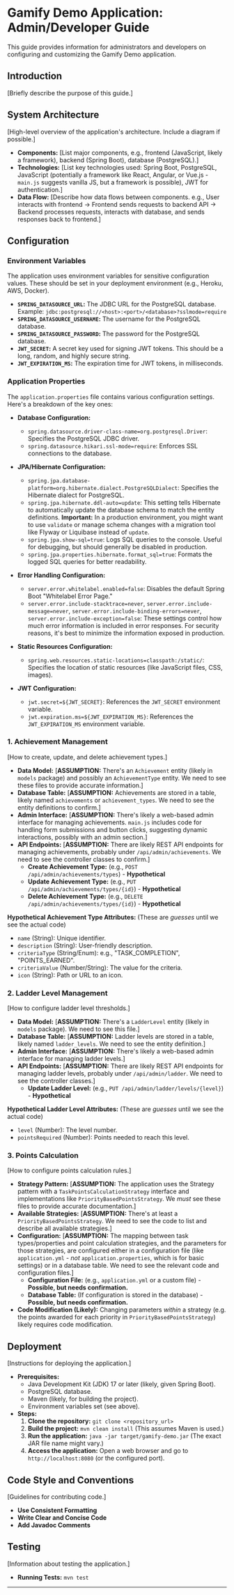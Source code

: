 # Gamify Demo Application: Admin/Developer Guide

This guide provides information for administrators and developers on configuring and customizing the Gamify Demo application.

## Introduction

[Briefly describe the purpose of this guide.]

## System Architecture

[High-level overview of the application's architecture. Include a diagram if possible.]

*   **Components:** [List major components, e.g., frontend (JavaScript, likely a framework), backend (Spring Boot), database (PostgreSQL).]
*   **Technologies:** [List key technologies used: Spring Boot, PostgreSQL, JavaScript (potentially a framework like React, Angular, or Vue.js - `main.js` suggests vanilla JS, but a framework is possible), JWT for authentication.]
*   **Data Flow:** [Describe how data flows between components.  e.g., User interacts with frontend -> Frontend sends requests to backend API -> Backend processes requests, interacts with database, and sends responses back to frontend.]

## Configuration

### Environment Variables

The application uses environment variables for sensitive configuration values. These should be set in your deployment environment (e.g., Heroku, AWS, Docker).

*   **`SPRING_DATASOURCE_URL`:** The JDBC URL for the PostgreSQL database.  Example: `jdbc:postgresql://<host>:<port>/<database>?sslmode=require`
*   **`SPRING_DATASOURCE_USERNAME`:** The username for the PostgreSQL database.
*   **`SPRING_DATASOURCE_PASSWORD`:** The password for the PostgreSQL database.
*   **`JWT_SECRET`:** A secret key used for signing JWT tokens.  This should be a long, random, and highly secure string.
*   **`JWT_EXPIRATION_MS`:** The expiration time for JWT tokens, in milliseconds.

### Application Properties

The `application.properties` file contains various configuration settings. Here's a breakdown of the key ones:

*   **Database Configuration:**
    *   `spring.datasource.driver-class-name=org.postgresql.Driver`: Specifies the PostgreSQL JDBC driver.
    *   `spring.datasource.hikari.ssl-mode=require`: Enforces SSL connections to the database.

*   **JPA/Hibernate Configuration:**
    *   `spring.jpa.database-platform=org.hibernate.dialect.PostgreSQLDialect`: Specifies the Hibernate dialect for PostgreSQL.
    *   `spring.jpa.hibernate.ddl-auto=update`:  This setting tells Hibernate to automatically update the database schema to match the entity definitions.  **Important:** In a production environment, you might want to use `validate` or manage schema changes with a migration tool like Flyway or Liquibase instead of `update`.
    *   `spring.jpa.show-sql=true`:  Logs SQL queries to the console.  Useful for debugging, but should generally be disabled in production.
    *   `spring.jpa.properties.hibernate.format_sql=true`: Formats the logged SQL queries for better readability.

*   **Error Handling Configuration:**
    *   `server.error.whitelabel.enabled=false`: Disables the default Spring Boot "Whitelabel Error Page."
    *   `server.error.include-stacktrace=never`, `server.error.include-message=never`, `server.error.include-binding-errors=never`, `server.error.include-exception=false`: These settings control how much error information is included in error responses.  For security reasons, it's best to minimize the information exposed in production.

*   **Static Resources Configuration:**
    *   `spring.web.resources.static-locations=classpath:/static/`: Specifies the location of static resources (like JavaScript files, CSS, images).

*   **JWT Configuration:**
    *   `jwt.secret=${JWT_SECRET}`: References the `JWT_SECRET` environment variable.
    *   `jwt.expiration.ms=${JWT_EXPIRATION_MS}`: References the `JWT_EXPIRATION_MS` environment variable.

### 1. Achievement Management

[How to create, update, and delete achievement types.]

*   **Data Model:** [**ASSUMPTION:** There's an `Achievement` entity (likely in `models` package) and possibly an `AchievementType` entity.  We need to see these files to provide accurate information.]
*   **Database Table:** [**ASSUMPTION:** Achievements are stored in a table, likely named `achievements` or `achievement_types`. We need to see the entity definitions to confirm.]
*   **Admin Interface:** [**ASSUMPTION:** There's likely a web-based admin interface for managing achievements. `main.js` includes code for handling form submissions and button clicks, suggesting dynamic interactions, possibly with an admin section.]
*   **API Endpoints:** [**ASSUMPTION:** There are likely REST API endpoints for managing achievements, probably under `/api/admin/achievements`.  We need to see the controller classes to confirm.]
    *   **Create Achievement Type:** (e.g., `POST /api/admin/achievements/types`) - **Hypothetical**
    *   **Update Achievement Type:** (e.g., `PUT /api/admin/achievements/types/{id}`) - **Hypothetical**
    *   **Delete Achievement Type:** (e.g., `DELETE /api/admin/achievements/types/{id}`) - **Hypothetical**

**Hypothetical Achievement Type Attributes:** (These are *guesses* until we see the actual code)

*   `name` (String): Unique identifier.
*   `description` (String): User-friendly description.
*   `criteriaType` (String/Enum):  e.g., "TASK_COMPLETION", "POINTS_EARNED".
*   `criteriaValue` (Number/String): The value for the criteria.
*   `icon` (String):  Path or URL to an icon.

### 2. Ladder Level Management

[How to configure ladder level thresholds.]

*   **Data Model:** [**ASSUMPTION:** There's a `LadderLevel` entity (likely in `models` package). We need to see this file.]
*   **Database Table:** [**ASSUMPTION:** Ladder levels are stored in a table, likely named `ladder_levels`. We need to see the entity definition.]
*   **Admin Interface:** [**ASSUMPTION:** There's likely a web-based admin interface for managing ladder levels.]
*   **API Endpoints:** [**ASSUMPTION:** There are likely REST API endpoints for managing ladder levels, probably under `/api/admin/ladder`. We need to see the controller classes.]
    *   **Update Ladder Level:** (e.g., `PUT /api/admin/ladder/levels/{level}`) - **Hypothetical**

**Hypothetical Ladder Level Attributes:** (These are *guesses* until we see the actual code)

*   `level` (Number): The level number.
*   `pointsRequired` (Number): Points needed to reach this level.

### 3. Points Calculation

[How to configure points calculation rules.]

*   **Strategy Pattern:** [**ASSUMPTION:** The application uses the Strategy pattern with a `TaskPointsCalculationStrategy` interface and implementations like `PriorityBasedPointsStrategy`. We *must* see these files to provide accurate documentation.]
*   **Available Strategies:** [**ASSUMPTION:** There's at least a `PriorityBasedPointsStrategy`. We need to see the code to list and describe all available strategies.]
*   **Configuration:** [**ASSUMPTION:** The mapping between task types/properties and point calculation strategies, and the parameters for those strategies, are configured either in a configuration file (like `application.yml` - *not* `application.properties`, which is for basic settings) or in a database table. We need to see the relevant code and configuration files.]
    *   **Configuration File:** (e.g., `application.yml` or a custom file) - **Possible, but needs confirmation.**
    *   **Database Table:** (If configuration is stored in the database) - **Possible, but needs confirmation.**
* **Code Modification (Likely):** Changing parameters *within* a strategy (e.g. the points awarded for each priority in `PriorityBasedPointsStrategy`) likely requires code modification.

## Deployment

[Instructions for deploying the application.]

*   **Prerequisites:**
    *   Java Development Kit (JDK) 17 or later (likely, given Spring Boot).
    *   PostgreSQL database.
    *   Maven (likely, for building the project).
    *   Environment variables set (see above).
*   **Steps:**
    1.  **Clone the repository:** `git clone <repository_url>`
    2.  **Build the project:** `mvn clean install` (This assumes Maven is used.)
    3.  **Run the application:** `java -jar target/gamify-demo.jar` (The exact JAR file name might vary.)
    4.  **Access the application:** Open a web browser and go to `http://localhost:8080` (or the configured port).

## Code Style and Conventions

[Guidelines for contributing code.]

* **Use Consistent Formatting**
* **Write Clear and Concise Code**
* **Add Javadoc Comments**

## Testing

[Information about testing the application.]
* **Running Tests:** `mvn test`

---
